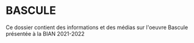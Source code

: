 # BASCULE

Ce dossier contient des informations et des médias sur l'oeuvre Bascule présentée à la BIAN 2021-2022
